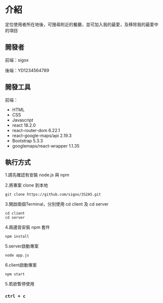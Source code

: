 # 介紹

定位使用者所在地後，可搜尋附近的餐廳，並可加入我的最愛，及移除我的最愛中的項目

## 開發者

前端：sigox

後端：YD1234564789

## 開發工具

前端：
- HTML
- CSS
- Javascript
- react 18.2.0
- react-router-dom 6.22.1
- react-google-maps/api 2.19.3
- Bootstrap 5.3.3
- googlemaps/react-wrapper 1.1.35


## 執行方式

1.請先確認有安裝 node.js 與 npm

2.將專案 clone 到本地

    git clone https://github.com/sigox/3S2A5.git

3.開啟兩個Terminal，分別使用 cd client 及 cd server

    cd client 
    cd server

4.兩邊皆安裝 npm 套件

    npm install

5.server啟動專案

    node app.js
    
6.client啟動專案

    npm start
    
5.若欲暫停使用

### `ctrl + c`
